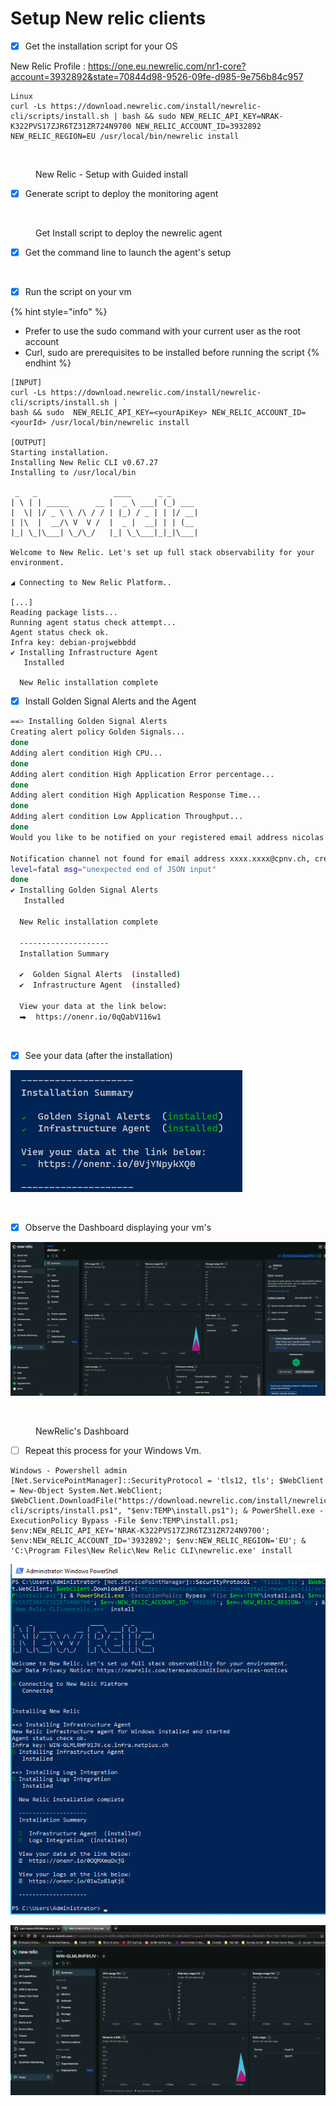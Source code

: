 # Setup New relic clients

* [x] Get the installation script for your OS

New Relic Profile : https://one.eu.newrelic.com/nr1-core?account=3932892&state=70844d98-9526-09fe-d985-9e756b84c957

```
Linux 
curl -Ls https://download.newrelic.com/install/newrelic-cli/scripts/install.sh | bash && sudo NEW_RELIC_API_KEY=NRAK-K322PVS17ZJR6TZ31ZR724N9700 NEW_RELIC_ACCOUNT_ID=3932892 NEW_RELIC_REGION=EU /usr/local/bin/newrelic install
```

<figure><img src="../../.gitbook/assets/image (17).png" alt=""><figcaption><p>New Relic - Setup with Guided install</p></figcaption></figure>

* [x] Generate script to deploy the monitoring agent

<figure><img src="../../.gitbook/assets/image (8).png" alt=""><figcaption><p>Get Install script to deploy the newrelic agent</p></figcaption></figure>

* [x] Get the command line to launch the agent's setup

<figure><img src="../../.gitbook/assets/image (7).png" alt=""><figcaption></figcaption></figure>

* [x] Run the script on your vm

{% hint style="info" %}
* Prefer to use the sudo command with your current user as the root account
* Curl, sudo are prerequisites to be installed before running the script&#x20;
{% endhint %}

```
[INPUT]
curl -Ls https://download.newrelic.com/install/newrelic-cli/scripts/install.sh | `
bash && sudo  NEW_RELIC_API_KEY=<yourApiKey> NEW_RELIC_ACCOUNT_ID=<yourId> /usr/local/bin/newrelic install

[OUTPUT]
Starting installation.
Installing New Relic CLI v0.67.27
Installing to /usr/local/bin

 _   _                 ____      _ _
| \ | | _____      __ |  _ \ ___| (_) ___
|  \| |/ _ \ \ /\ / / | |_) / _ | | |/ __|
| |\  |  __/\ V  V /  |  _ |  __| | | (__
|_| \_|\___| \_/\_/   |_| \_\___|_|_|\___|

Welcome to New Relic. Let's set up full stack observability for your environment.

◢ Connecting to New Relic Platform..

[...]
Reading package lists...
Running agent status check attempt...
Agent status check ok.
Infra key: debian-projwebbdd
✔ Installing Infrastructure Agent
   Installed

  New Relic installation complete
```

* [x] Install Golden Signal Alerts and the Agent

```bash
==> Installing Golden Signal Alerts
Creating alert policy Golden Signals...
done
Adding alert condition High CPU...
done
Adding alert condition High Application Error percentage...
done
Adding alert condition High Application Response Time...
done
Adding alert condition Low Application Throughput...
done
Would you like to be notified on your registered email address nicolas.glassey@cpnv.ch when this alert triggers Y/N (default: N)? Y

Notification channel not found for email address xxxx.xxxx@cpnv.ch, creating notification channel...
level=fatal msg="unexpected end of JSON input"
done
✔ Installing Golden Signal Alerts
   Installed

  New Relic installation complete

  --------------------
  Installation Summary

  ✔  Golden Signal Alerts  (installed)
  ✔  Infrastructure Agent  (installed)

  View your data at the link below:
  ⮕  https://onenr.io/0qQabV116w1
```

<figure><img src="../../.gitbook/assets/image (3).png" alt=""><figcaption></figcaption></figure>

* [x] See your data (after the installation)

![image-20230511224050073](assets/image-20230511224050073.png)

<figure><img src="../../.gitbook/assets/image (1).png" alt=""><figcaption></figcaption></figure>



* [x] Observe the Dashboard displaying your vm's

![image-20230511224139153](assets/image-20230511224139153.png)

<figure><img src="../../.gitbook/assets/image (6).png" alt=""><figcaption><p>NewRelic's Dashboard</p></figcaption></figure>

* [ ] Repeat this process for your Windows Vm.

```
Windows - Powershell admin
[Net.ServicePointManager]::SecurityProtocol = 'tls12, tls'; $WebClient = New-Object System.Net.WebClient; $WebClient.DownloadFile("https://download.newrelic.com/install/newrelic-cli/scripts/install.ps1", "$env:TEMP\install.ps1"); & PowerShell.exe -ExecutionPolicy Bypass -File $env:TEMP\install.ps1; $env:NEW_RELIC_API_KEY='NRAK-K322PVS17ZJR6TZ31ZR724N9700'; $env:NEW_RELIC_ACCOUNT_ID='3932892'; $env:NEW_RELIC_REGION='EU'; & 'C:\Program Files\New Relic\New Relic CLI\newrelic.exe' install
```

![image-20230511224730687](assets/image-20230511224730687.png)

![image-20230511224743468](assets/image-20230511224743468.png)
